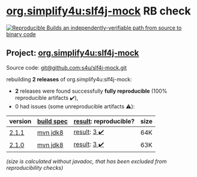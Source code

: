 [org.simplify4u:slf4j-mock](https://search.maven.org/artifact/org.simplify4u/slf4j-mock/) RB check
=======

[![Reproducible Builds](https://reproducible-builds.org/images/logos/rb.svg) an independently-verifiable path from source to binary code](https://reproducible-builds.org/)

## Project: [org.simplify4u:slf4j-mock](https://search.maven.org/artifact/org.simplify4u/slf4j-mock/)

Source code: [git@github.com:s4u/slf4j-mock.git](git@github.com:s4u/slf4j-mock.git)

rebuilding **2 releases** of org.simplify4u:slf4j-mock:
- **2** releases were found successfully **fully reproducible** (100% reproducible artifacts :heavy_check_mark:),
- 0 had issues (some unreproducible artifacts :warning:):

| version | [build spec](/BUILDSPEC.md) | [result](https://reproducible-builds.org/docs/jvm/): reproducible? | size |
| -- | --------- | ------ | -- |
| [2.1.1](https://search.maven.org/artifact/org.simplify4u/slf4j-mock/2.1.1/pom) | [mvn jdk8](slf4j-mock-2.1.1.buildspec) | [result](slf4j-mock-2.1.1.buildinfo): [3 :heavy_check_mark: ](slf4j-mock-2.1.1.buildcompare) | 64K |
| [2.1.0](https://search.maven.org/artifact/org.simplify4u/slf4j-mock/2.1.0/pom) | [mvn jdk8](slf4j-mock-2.1.0.buildspec) | [result](slf4j-mock-2.1.0.buildinfo): [3 :heavy_check_mark: ](slf4j-mock-2.1.0.buildcompare) | 63K |

<i>(size is calculated without javadoc, that has been excluded from reproducibility checks)</i>
